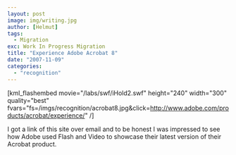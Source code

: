 ```yaml
---
layout: post
image: img/writing.jpg
author: [Helmut]
tags:
  - Migration
exc: Work In Progress Migration
title: "Experience Adobe Acrobat 8"
date: "2007-11-09"
categories: 
  - "recognition"
---
```


\[kml\_flashembed movie="/labs/swf/iHold2.swf" height="240" width="300" quality="best" fvars="fs=/imgs/recognition/acrobat8.jpg&click=http://www.adobe.com/products/acrobat/experience/" /\]

I got a link of this site over email and to be honest I was impressed to see how Adobe used Flash and Video to showcase their latest version of their Acrobat product.
